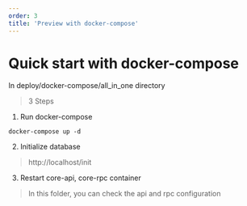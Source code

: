 ```yaml
---
order: 3
title: 'Preview with docker-compose'
---
```


# Quick start with docker-compose

In deploy/docker-compose/all_in_one directory

> 3 Steps

1. Run docker-compose

```shell
docker-compose up -d
```

2. Initialize database

> http://localhost/init

3. Restart core-api, core-rpc container

> In this folder, you can check the  api and rpc configuration 


